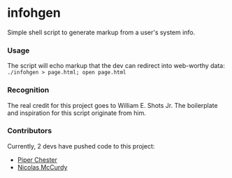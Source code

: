 infohgen
========

Simple shell script to generate markup from a user's system info.

### Usage
The script will echo markup that the dev can redirect into web-worthy data:   
`./infohgen > page.html; open page.html`

### Recognition
The real credit for this project goes to William E. Shots Jr. The boilerplate and inspiration for this script originate from him.

### Contributors
Currently, 2 devs have pushed code to this project:
* [Piper Chester](https://github.com/piperchester)
* [Nicolas McCurdy](https://github.com/thenickperson)
